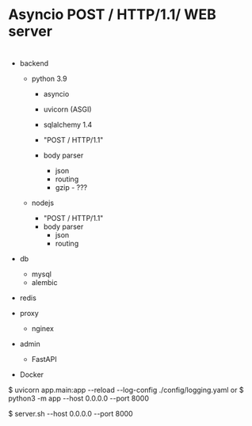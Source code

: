#
# Asyncio POST / HTTP/1.1/ WEB server
#

- backend
  - python 3.9
    - asyncio
    - uvicorn (ASGI)
    - sqlalchemy 1.4

    - "POST / HTTP/1.1"
    - body parser
      - json
      - routing
      - gzip - ???

  - nodejs
    - "POST / HTTP/1.1"
    - body parser
      - json
      - routing

- db
  - mysql
  - alembic

- redis

- proxy
  - nginex

- admin
  - FastAPI
  
- Docker


$ uvicorn app.main:app --reload --log-config ./config/logging.yaml
or
$ python3 -m app --host 0.0.0.0 --port 8000

$ server.sh --host 0.0.0.0 --port 8000


